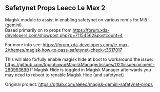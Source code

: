 ## Safetynet Props Leeco Le Max 2
Magisk module to assist in enabling safetynet on various rom's for Mi5 (gemini).  
Based primarily on ro props from https://forum.xda-developers.com/showpost.php?p=71154562&postcount=4 

For more info see: https://forum.xda-developers.com/le-max-2/themes/magisk-how-to-pass-safetynet-check-t3617017

This will also forfully enable magisk hide at boot to workaround the issue: https://github.com/topjohnwu/MagiskManager/issues/112#issuecomment-280993699
If Magisk Hide is toggled in Magisk Manager afterwards you may need to reboot to renable Magisk Hide (and safetynet)

Original project: https://gitlab.com/alelec/magisk-gemini-safetynet-props
